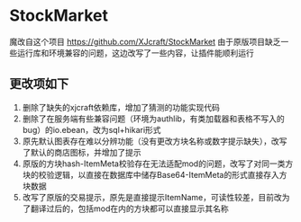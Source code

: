 # StockMarket
魔改自这个项目
https://github.com/XJcraft/StockMarket
由于原版项目缺乏一些运行库和环境兼容的问题，这边改写了一些内容，让插件能顺利运行
## 更改项如下
1. 删除了缺失的xjcraft依赖库，增加了猜测的功能实现代码
2. 删除了在服务端有些兼容问题（环境为authlib，有类加载器和表格不写入的bug）的io.ebean，改为sql+hikari形式
3. 原先默认图表存在难以分辨功能（没有更改方块名称或数字提示缺失），改写了默认的商店图标，并增加了提示
4. 原版的方块hash-ItemMeta校验存在无法适配mod的问题，改写了对同一类方块的校验逻辑，以直接在数据库中储存Base64-ItemMeta的形式直接存入方块数据
5. 改写了原版的交易提示，原先是直接提示ItemName，可读性较差，目前改为了翻译过后的，包括mod在内的方块都可以直接显示其名称